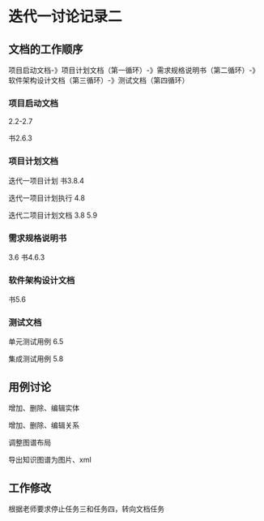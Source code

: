 # 迭代一讨论记录二

## 文档的工作顺序

项目启动文档-》项目计划文档（第一循环）-》需求规格说明书（第二循环）-》软件架构设计文档（第三循环）-》测试文档（第四循环）

### 项目启动文档

2.2-2.7

书2.6.3

### 项目计划文档

迭代一项目计划  书3.8.4

迭代一项目计划执行  4.8

迭代二项目计划文档   3.8 5.9

### 需求规格说明书

3.6  书4.6.3

### 软件架构设计文档

书5.6

### 测试文档

单元测试用例 6.5

集成测试用例 5.8

## 用例讨论

增加、删除、编辑实体

增加、删除、编辑关系

调整图谱布局

导出知识图谱为图片、xml

## 工作修改

根据老师要求停止任务三和任务四，转向文档任务


